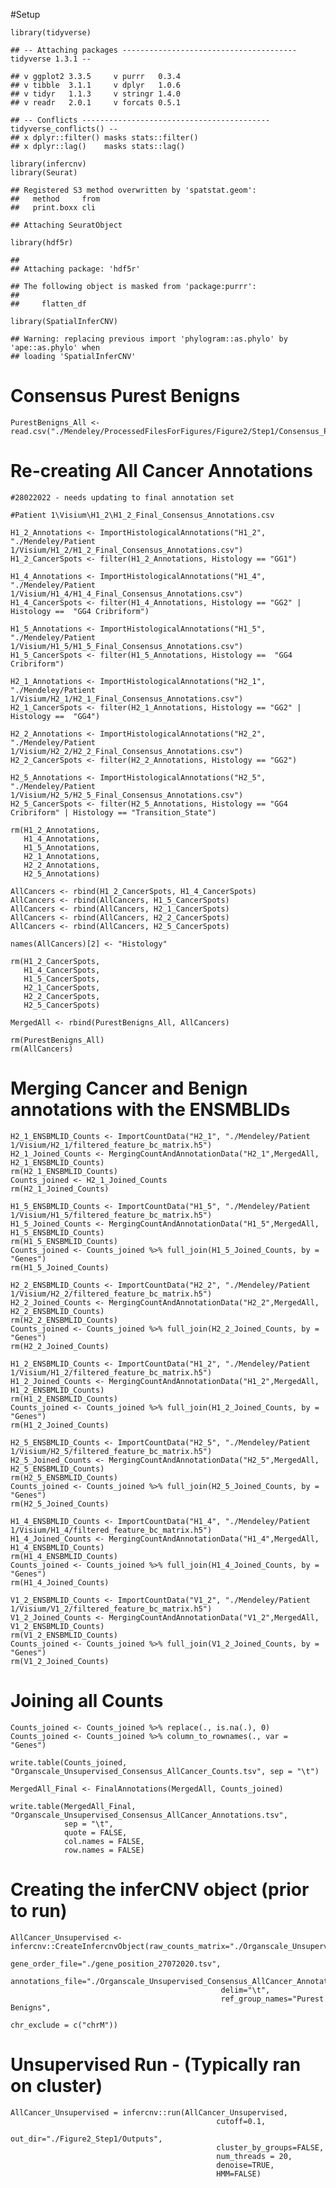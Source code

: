 \#Setup

    library(tidyverse)

    ## -- Attaching packages --------------------------------------- tidyverse 1.3.1 --

    ## v ggplot2 3.3.5     v purrr   0.3.4
    ## v tibble  3.1.1     v dplyr   1.0.6
    ## v tidyr   1.1.3     v stringr 1.4.0
    ## v readr   2.0.1     v forcats 0.5.1

    ## -- Conflicts ------------------------------------------ tidyverse_conflicts() --
    ## x dplyr::filter() masks stats::filter()
    ## x dplyr::lag()    masks stats::lag()

    library(infercnv)
    library(Seurat)

    ## Registered S3 method overwritten by 'spatstat.geom':
    ##   method     from
    ##   print.boxx cli

    ## Attaching SeuratObject

    library(hdf5r)

    ## 
    ## Attaching package: 'hdf5r'

    ## The following object is masked from 'package:purrr':
    ## 
    ##     flatten_df

    library(SpatialInferCNV)

    ## Warning: replacing previous import 'phylogram::as.phylo' by 'ape::as.phylo' when
    ## loading 'SpatialInferCNV'

# Consensus Purest Benigns

    PurestBenigns_All <- read.csv("./Mendeley/ProcessedFilesForFigures/Figure2/Step1/Consensus_PurestBenigns.csv")

# Re-creating All Cancer Annotations

    #28022022 - needs updating to final annotation set

    #Patient 1\Visium\H1_2\H1_2_Final_Consensus_Annotations.csv

    H1_2_Annotations <- ImportHistologicalAnnotations("H1_2", "./Mendeley/Patient 1/Visium/H1_2/H1_2_Final_Consensus_Annotations.csv")
    H1_2_CancerSpots <- filter(H1_2_Annotations, Histology == "GG1")

    H1_4_Annotations <- ImportHistologicalAnnotations("H1_4", "./Mendeley/Patient 1/Visium/H1_4/H1_4_Final_Consensus_Annotations.csv")
    H1_4_CancerSpots <- filter(H1_4_Annotations, Histology == "GG2" | Histology ==  "GG4 Cribriform")

    H1_5_Annotations <- ImportHistologicalAnnotations("H1_5", "./Mendeley/Patient 1/Visium/H1_5/H1_5_Final_Consensus_Annotations.csv")
    H1_5_CancerSpots <- filter(H1_5_Annotations, Histology ==  "GG4 Cribriform")

    H2_1_Annotations <- ImportHistologicalAnnotations("H2_1", "./Mendeley/Patient 1/Visium/H2_1/H2_1_Final_Consensus_Annotations.csv")
    H2_1_CancerSpots <- filter(H2_1_Annotations, Histology == "GG2" | Histology ==  "GG4")

    H2_2_Annotations <- ImportHistologicalAnnotations("H2_2", "./Mendeley/Patient 1/Visium/H2_2/H2_2_Final_Consensus_Annotations.csv")
    H2_2_CancerSpots <- filter(H2_2_Annotations, Histology == "GG2")

    H2_5_Annotations <- ImportHistologicalAnnotations("H2_5", "./Mendeley/Patient 1/Visium/H2_5/H2_5_Final_Consensus_Annotations.csv")
    H2_5_CancerSpots <- filter(H2_5_Annotations, Histology == "GG4 Cribriform" | Histology == "Transition_State")

    rm(H1_2_Annotations,
       H1_4_Annotations,
       H1_5_Annotations,
       H2_1_Annotations,
       H2_2_Annotations,
       H2_5_Annotations)

    AllCancers <- rbind(H1_2_CancerSpots, H1_4_CancerSpots)
    AllCancers <- rbind(AllCancers, H1_5_CancerSpots)
    AllCancers <- rbind(AllCancers, H2_1_CancerSpots)
    AllCancers <- rbind(AllCancers, H2_2_CancerSpots)
    AllCancers <- rbind(AllCancers, H2_5_CancerSpots)

    names(AllCancers)[2] <- "Histology"

    rm(H1_2_CancerSpots,
       H1_4_CancerSpots,
       H1_5_CancerSpots,
       H2_1_CancerSpots,
       H2_2_CancerSpots,
       H2_5_CancerSpots)

    MergedAll <- rbind(PurestBenigns_All, AllCancers)

    rm(PurestBenigns_All)
    rm(AllCancers)

# Merging Cancer and Benign annotations with the ENSMBLIDs

    H2_1_ENSBMLID_Counts <- ImportCountData("H2_1", "./Mendeley/Patient 1/Visium/H2_1/filtered_feature_bc_matrix.h5")
    H2_1_Joined_Counts <- MergingCountAndAnnotationData("H2_1",MergedAll, H2_1_ENSBMLID_Counts)
    rm(H2_1_ENSBMLID_Counts)
    Counts_joined <- H2_1_Joined_Counts
    rm(H2_1_Joined_Counts)

    H1_5_ENSBMLID_Counts <- ImportCountData("H1_5", "./Mendeley/Patient 1/Visium/H1_5/filtered_feature_bc_matrix.h5")
    H1_5_Joined_Counts <- MergingCountAndAnnotationData("H1_5",MergedAll, H1_5_ENSBMLID_Counts)
    rm(H1_5_ENSBMLID_Counts)
    Counts_joined <- Counts_joined %>% full_join(H1_5_Joined_Counts, by = "Genes")
    rm(H1_5_Joined_Counts)

    H2_2_ENSBMLID_Counts <- ImportCountData("H2_2", "./Mendeley/Patient 1/Visium/H2_2/filtered_feature_bc_matrix.h5")
    H2_2_Joined_Counts <- MergingCountAndAnnotationData("H2_2",MergedAll, H2_2_ENSBMLID_Counts)
    rm(H2_2_ENSBMLID_Counts)
    Counts_joined <- Counts_joined %>% full_join(H2_2_Joined_Counts, by = "Genes")
    rm(H2_2_Joined_Counts)

    H1_2_ENSBMLID_Counts <- ImportCountData("H1_2", "./Mendeley/Patient 1/Visium/H1_2/filtered_feature_bc_matrix.h5")
    H1_2_Joined_Counts <- MergingCountAndAnnotationData("H1_2",MergedAll, H1_2_ENSBMLID_Counts)
    rm(H1_2_ENSBMLID_Counts)
    Counts_joined <- Counts_joined %>% full_join(H1_2_Joined_Counts, by = "Genes")
    rm(H1_2_Joined_Counts)

    H2_5_ENSBMLID_Counts <- ImportCountData("H2_5", "./Mendeley/Patient 1/Visium/H2_5/filtered_feature_bc_matrix.h5")
    H2_5_Joined_Counts <- MergingCountAndAnnotationData("H2_5",MergedAll, H2_5_ENSBMLID_Counts)
    rm(H2_5_ENSBMLID_Counts)
    Counts_joined <- Counts_joined %>% full_join(H2_5_Joined_Counts, by = "Genes")
    rm(H2_5_Joined_Counts)

    H1_4_ENSBMLID_Counts <- ImportCountData("H1_4", "./Mendeley/Patient 1/Visium/H1_4/filtered_feature_bc_matrix.h5")
    H1_4_Joined_Counts <- MergingCountAndAnnotationData("H1_4",MergedAll, H1_4_ENSBMLID_Counts)
    rm(H1_4_ENSBMLID_Counts)
    Counts_joined <- Counts_joined %>% full_join(H1_4_Joined_Counts, by = "Genes")
    rm(H1_4_Joined_Counts)

    V1_2_ENSBMLID_Counts <- ImportCountData("V1_2", "./Mendeley/Patient 1/Visium/V1_2/filtered_feature_bc_matrix.h5")
    V1_2_Joined_Counts <- MergingCountAndAnnotationData("V1_2",MergedAll, V1_2_ENSBMLID_Counts)
    rm(V1_2_ENSBMLID_Counts)
    Counts_joined <- Counts_joined %>% full_join(V1_2_Joined_Counts, by = "Genes")
    rm(V1_2_Joined_Counts)

# Joining all Counts

    Counts_joined <- Counts_joined %>% replace(., is.na(.), 0)
    Counts_joined <- Counts_joined %>% column_to_rownames(., var = "Genes")

    write.table(Counts_joined, "Organscale_Unsupervised_Consensus_AllCancer_Counts.tsv", sep = "\t")

    MergedAll_Final <- FinalAnnotations(MergedAll, Counts_joined)

    write.table(MergedAll_Final, "Organscale_Unsupervised_Consensus_AllCancer_Annotations.tsv", 
                sep = "\t",
                quote = FALSE, 
                col.names = FALSE, 
                row.names = FALSE)

# Creating the inferCNV object (prior to run)

    AllCancer_Unsupervised <- infercnv::CreateInfercnvObject(raw_counts_matrix="./Organscale_Unsupervised_Consensus_AllCancer_Counts.tsv", 
                                                   gene_order_file="./gene_position_27072020.tsv",
                                                   annotations_file="./Organscale_Unsupervised_Consensus_AllCancer_Annotations.tsv",
                                                   delim="\t",
                                                   ref_group_names="Purest Benigns",
                                                                   chr_exclude = c("chrM"))

# Unsupervised Run - (Typically ran on cluster)

    AllCancer_Unsupervised = infercnv::run(AllCancer_Unsupervised,
                                                  cutoff=0.1,
                                                  out_dir="./Figure2_Step1/Outputs", 
                                                  cluster_by_groups=FALSE,
                                                  num_threads = 20, 
                                                  denoise=TRUE,
                                                  HMM=FALSE)
